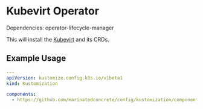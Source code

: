 # Kubevirt Operator

Dependencies: operator-lifecycle-manager

This will install the [Kubevirt](https://operatorhub.io/operator/community-kubevirt-hyperconverged) and its CRDs.

## Example Usage

```yaml
---
apiVersion: kustomize.config.k8s.io/v1beta1
kind: Kustomization

components:
  - https://github.com/marinatedconcrete/config/kustomization/components/kubevirt-operator
```
